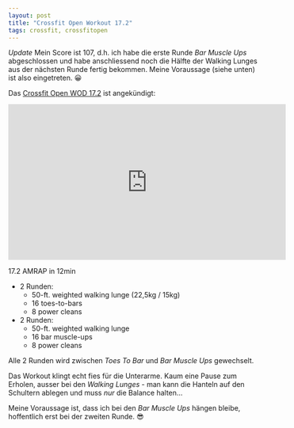 ```yaml
---
layout: post
title: "Crossfit Open Workout 17.2"
tags: crossfit, crossfitopen
---
```

*Update* Mein Score ist 107, d.h. ich habe die erste Runde *Bar Muscle Ups* abgeschlossen und habe anschliessend noch die Hälfte der Walking Lunges aus der nächsten Runde fertig bekommen. Meine Voraussage (siehe unten) ist also eingetreten. 😀

Das [Crossfit Open WOD 17.2][0] ist angekündigt:

<iframe width="560" height="315" src="https://www.youtube-nocookie.com/embed/tMarGTHymeA" frameborder="0" allowfullscreen></iframe>

17.2 AMRAP in 12min

* 2 Runden:
  *  50-ft. weighted walking lunge (22,5kg / 15kg)
  *  16 toes-to-bars
  *  8 power cleans
* 2 Runden:
  * 50-ft. weighted walking lunge
  * 16 bar muscle-ups
  * 8 power cleans

Alle 2 Runden wird zwischen *Toes To Bar* und *Bar Muscle Ups* gewechselt.

Das Workout klingt echt fies für die Unterarme. Kaum eine Pause zum Erholen, ausser bei den *Walking Lunges* - man kann die Hanteln auf den Schultern ablegen und muss *nur* die Balance halten...

Meine Voraussage ist, dass ich bei den *Bar Muscle Ups* hängen bleibe, hoffentlich erst bei der zweiten Runde. 😎

[0]: https://games.crossfit.com/workouts/open/2017/17.2?division=1&workout_type=rx
